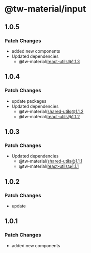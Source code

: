 # @tw-material/input

## 1.0.5

### Patch Changes

- added new components
- Updated dependencies
  - @tw-material/react-utils@1.1.3

## 1.0.4

### Patch Changes

- update packages
- Updated dependencies
  - @tw-material/shared-utils@1.1.2
  - @tw-material/react-utils@1.1.2

## 1.0.3

### Patch Changes

- Updated dependencies
  - @tw-material/shared-utils@1.1.1
  - @tw-material/react-utils@1.1.1

## 1.0.2

### Patch Changes

- update

## 1.0.1

### Patch Changes

- added new components
